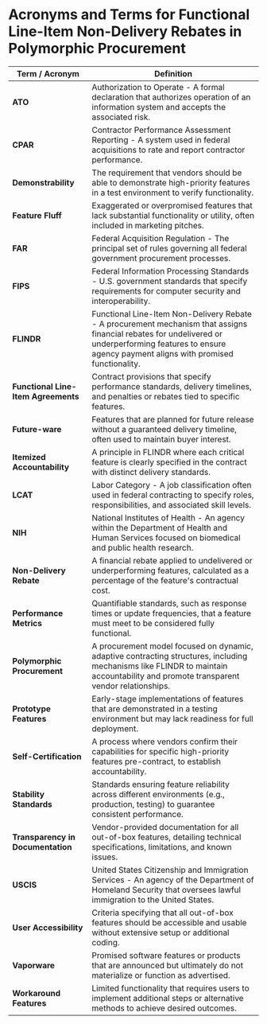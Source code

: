 # Acronyms and Terms for Functional Line-Item Non-Delivery Rebates in Polymorphic Procurement

| **Term / Acronym**           | **Definition**                                                                                                                                                                                                                                                                               |
|-------------------------------|-----------------------------------------------------------------------------------------------------------------------------------------------------------------------------------------------------------------------------------------------------------------------------------------------|
| **ATO**                       | Authorization to Operate - A formal declaration that authorizes operation of an information system and accepts the associated risk.                                                                                                                                                          |
| **CPAR**                      | Contractor Performance Assessment Reporting - A system used in federal acquisitions to rate and report contractor performance.                                                                                                                                                               |
| **Demonstrability**           | The requirement that vendors should be able to demonstrate high-priority features in a test environment to verify functionality.                                                                                                                                                            |
| **Feature Fluff**             | Exaggerated or overpromised features that lack substantial functionality or utility, often included in marketing pitches.                                                                                                                                                                    |
| **FAR**                       | Federal Acquisition Regulation - The principal set of rules governing all federal government procurement processes.                                                                                                                                                                          |
| **FIPS**                      | Federal Information Processing Standards - U.S. government standards that specify requirements for computer security and interoperability.                                                                                                                                                   |
| **FLINDR**                    | Functional Line-Item Non-Delivery Rebate - A procurement mechanism that assigns financial rebates for undelivered or underperforming features to ensure agency payment aligns with promised functionality.                                                                                  |
| **Functional Line-Item Agreements** | Contract provisions that specify performance standards, delivery timelines, and penalties or rebates tied to specific features.                                                                                                                                                         |
| **Future-ware**               | Features that are planned for future release without a guaranteed delivery timeline, often used to maintain buyer interest.                                                                                                                                                                  |
| **Itemized Accountability**   | A principle in FLINDR where each critical feature is clearly specified in the contract with distinct delivery standards.                                                                                                                                                                     |
| **LCAT**                      | Labor Category - A job classification often used in federal contracting to specify roles, responsibilities, and associated skill levels.                                                                                                                                                     |
| **NIH**                       | National Institutes of Health - An agency within the Department of Health and Human Services focused on biomedical and public health research.                                                                                                                                               |
| **Non-Delivery Rebate**       | A financial rebate applied to undelivered or underperforming features, calculated as a percentage of the feature's contractual cost.                                                                                                                                                        |
| **Performance Metrics**       | Quantifiable standards, such as response times or update frequencies, that a feature must meet to be considered fully functional.                                                                                                                                                           |
| **Polymorphic Procurement**   | A procurement model focused on dynamic, adaptive contracting structures, including mechanisms like FLINDR to maintain accountability and promote transparent vendor relationships.                                                                                                          |
| **Prototype Features**        | Early-stage implementations of features that are demonstrated in a testing environment but may lack readiness for full deployment.                                                                                                                                                          |
| **Self-Certification**        | A process where vendors confirm their capabilities for specific high-priority features pre-contract, to establish accountability.                                                                                                                                                           |
| **Stability Standards**       | Standards ensuring feature reliability across different environments (e.g., production, testing) to guarantee consistent performance.                                                                                                                                                       |
| **Transparency in Documentation** | Vendor-provided documentation for all out-of-box features, detailing technical specifications, limitations, and known issues.                                                                                                                                                          |
| **USCIS**                     | United States Citizenship and Immigration Services - An agency of the Department of Homeland Security that oversees lawful immigration to the United States.                                                                                                                                 |
| **User Accessibility**        | Criteria specifying that all out-of-box features should be accessible and usable without extensive setup or additional coding.                                                                                                                                                              |
| **Vaporware**                 | Promised software features or products that are announced but ultimately do not materialize or function as advertised.                                                                                                                                                                       |
| **Workaround Features**       | Limited functionality that requires users to implement additional steps or alternative methods to achieve desired outcomes.                                                                                                                                                                 |

